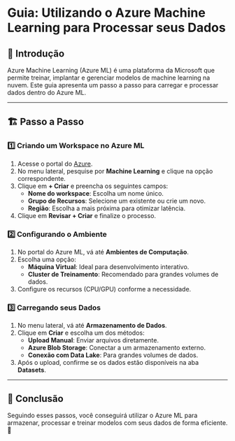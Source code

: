# Guia: Utilizando o Azure Machine Learning para Processar seus Dados

## 📌 Introdução
Azure Machine Learning (Azure ML) é uma plataforma da Microsoft que permite treinar, implantar e gerenciar modelos de machine learning na nuvem. Este guia apresenta um passo a passo para carregar e processar dados dentro do Azure ML.

---

## 🏗️ Passo a Passo

### 1️⃣ Criando um Workspace no Azure ML

1. Acesse o portal do [Azure](https://portal.azure.com/).
2. No menu lateral, pesquise por **Machine Learning** e clique na opção correspondente.
3. Clique em **+ Criar** e preencha os seguintes campos:
   - **Nome do workspace**: Escolha um nome único.
   - **Grupo de Recursos**: Selecione um existente ou crie um novo.
   - **Região**: Escolha a mais próxima para otimizar latência.
4. Clique em **Revisar + Criar** e finalize o processo.

### 2️⃣ Configurando o Ambiente

1. No portal do Azure ML, vá até **Ambientes de Computação**.
2. Escolha uma opção:
   - **Máquina Virtual**: Ideal para desenvolvimento interativo.
   - **Cluster de Treinamento**: Recomendado para grandes volumes de dados.
3. Configure os recursos (CPU/GPU) conforme a necessidade.

### 3️⃣ Carregando seus Dados

1. No menu lateral, vá até **Armazenamento de Dados**.
2. Clique em **Criar** e escolha um dos métodos:
   - **Upload Manual**: Enviar arquivos diretamente.
   - **Azure Blob Storage**: Conectar a um armazenamento externo.
   - **Conexão com Data Lake**: Para grandes volumes de dados.
3. Após o upload, confirme se os dados estão disponíveis na aba **Datasets**.
---

## 🎯 Conclusão
Seguindo esses passos, você conseguirá utilizar o Azure ML para armazenar, processar e treinar modelos com seus dados de forma eficiente. 🚀